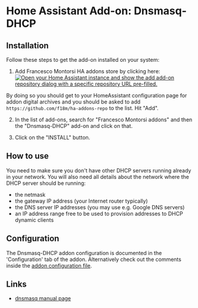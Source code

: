 # Home Assistant Add-on: Dnsmasq-DHCP

## Installation

Follow these steps to get the add-on installed on your system:

1. Add Francesco Montorsi HA addons store by clicking here: [![Open your Home Assistant instance and show the add add-on repository dialog with a specific repository URL pre-filled.](https://my.home-assistant.io/badges/supervisor_add_addon_repository.svg)](https://my.home-assistant.io/redirect/supervisor_add_addon_repository/?repository_url=https%3A%2F%2Fgithub.com%2Ff18m%2Fha-addons-repo)

By doing so you should get to your HomeAssistant configuration page for addon digital archives and you should be asked to add `https://github.com/f18m/ha-addons-repo` to the list. Hit "Add".

2. In the list of add-ons, search for "Francesco Montorsi addons" and then the "Dnsmasq-DHCP" add-on and click on that.

3. Click on the "INSTALL" button.

## How to use

You need to make sure you don't have other DHCP servers running already in your network.
You will also need all details about the network where the DHCP server should be running:

* the netmask
* the gateway IP address (your Internet router typically)
* the DNS server IP addresses (you may use e.g. Google DNS servers)
* an IP address range free to be used to provision addresses to DHCP dynamic clients

## Configuration

The Dnsmasq-DHCP addon configuration is documented in the 'Configuration' tab of the
addon. 
Alternatively check out the comments inside the [addon configuration file](config.yaml).

## Links

- [dnsmasq manual page](https://thekelleys.org.uk/dnsmasq/docs/dnsmasq-man.html)
